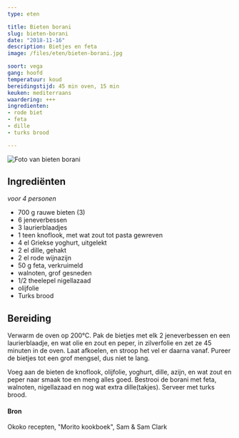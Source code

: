 ```yaml
---
type: eten

title: Bieten borani
slug: bieten-borani
date: "2018-11-16"
description: Bietjes en feta
image: /files/eten/bieten-borani.jpg

soort: vega
gang: hoofd
temperatuur: koud
bereidingstijd: 45 min oven, 15 min
keuken: mediterraans
waardering: +++
ingredienten:
- rode biet
- feta
- dille
- turks brood

---
```


![Foto van bieten borani](/files/eten/bieten-borani.jpg)

## Ingrediënten

*voor 4 personen*

* 700 g rauwe bieten (3)
* 6 jeneverbessen
* 3 laurierblaadjes
* 1 teen knoflook, met wat zout tot pasta gewreven
* 4 el Griekse yoghurt, uitgelekt
* 2 el dille, gehakt
* 2 el rode wijnazijn
* 50 g feta, verkruimeld
* walnoten, grof gesneden
* 1/2 theelepel nigellazaad
* olijfolie
* Turks brood

## Bereiding

Verwarm de oven op 200°C. Pak de bietjes met elk 2 jeneverbessen en een laurierblaadje, en wat olie en zout en peper, in zilverfolie en zet ze 45 minuten in de oven. Laat afkoelen, en stroop het vel er daarna vanaf. Pureer de bietjes tot een grof mengsel, dus niet te lang.

Voeg aan de bieten de knoflook, olijfolie, yoghurt, dille, azijn, en wat zout en peper naar smaak toe en meng alles goed. Bestrooi de borani met feta, walnoten, nigellazaad en nog wat extra dille(takjes). Serveer met turks brood.


#### Bron

Okoko recepten, "Morito kookboek", Sam & Sam Clark
